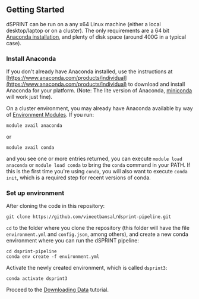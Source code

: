 ## Getting Started

dSPRINT can be run on a any x64 Linux machine (either a local desktop/laptop or on a cluster). The only requirements
are a 64 bit [Anaconda installation](https://www.anaconda.com/products/individual), and plenty of disk space
(around 400G in a typical case).

### Install Anaconda

If you don't already have Anaconda installed, use the instructions at
[https://www.anaconda.com/products/individual](https://www.anaconda.com/products/individual) to download and install
Anaconda for your platform. (Note: The lite version of Anaconda, [miniconda](https://docs.conda.io/en/latest/miniconda.html) will work just fine).

On a cluster environment, you may already have Anaconda available by way of 
[Environment Modules](https://modules.readthedocs.io/en/latest/). If you run:

```
module avail anaconda
```

or 

```
module avail conda
```

and you see one or more entries returned, you can execute `module load anaconda` or `module load conda` to bring the
`conda` command in your PATH. If this is the first time you're using `conda`, you will also want to execute `conda init`,
which is a required step for recent versions of conda.


### Set up environment

After cloning the code in this repository:

```
git clone https://github.com/vineetbansal/dsprint-pipeline.git
```

`cd` to the folder where you clone the repository (this folder will have the file `environment.yml` and `config.json`,
 among others), and create a new conda environment where you can run the dSPRINT pipeline:

```
cd dsprint-pipeline
conda env create -f environment.yml
```

Activate the newly created environment, which is called `dsprint3`:

```
conda activate dsprint3
```

Proceed to the [Downloading Data](01_downloading_data.md) tutorial.
